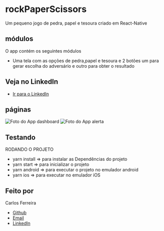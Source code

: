 # rockPaperScissors
Um pequeno jogo de pedra, papel  e tesoura criado em React-Native 

## módulos

O app contém os seguintes módulos

* Uma tela com as opções de pedra,papel e tesoura e 2 botões um para gerar escolha do adversário e outro para obter o resultado  

## Veja no LinkedIn
* [Ir para o LinkedIn](https://www.linkedin.com/posts/carlos-ferreira-4b2ba219a_um-pequeno-jogo-de-pedrapapel-e-tesoura-activity-6760685531316793344-OHbp)

## páginas
![Foto do App dashboard](https://github.com/CarlosSTS/rockPaperScissors/blob/master/assets/dashboard.png)
![Foto do App alerta](https://github.com/CarlosSTS/rockPaperScissors/blob/master/assets/alert.png)

## Testando
RODANDO O PROJETO
* yarn install => para instalar as Dependências do projeto
* yarn start => para inicializar o projeto
* yarn android => para executar o projeto no emulador android
* yarn ios => para executar no emulador iOS

## Feito por

Carlos Ferreira
* [Github](https://www.github.com/CarlosSTS)
* [Email](mailto://carlossts826@gmail.com)
* [LinkedIn](https://www.linkedin.com/in/carlos-ferreira-4b2ba219a/)
